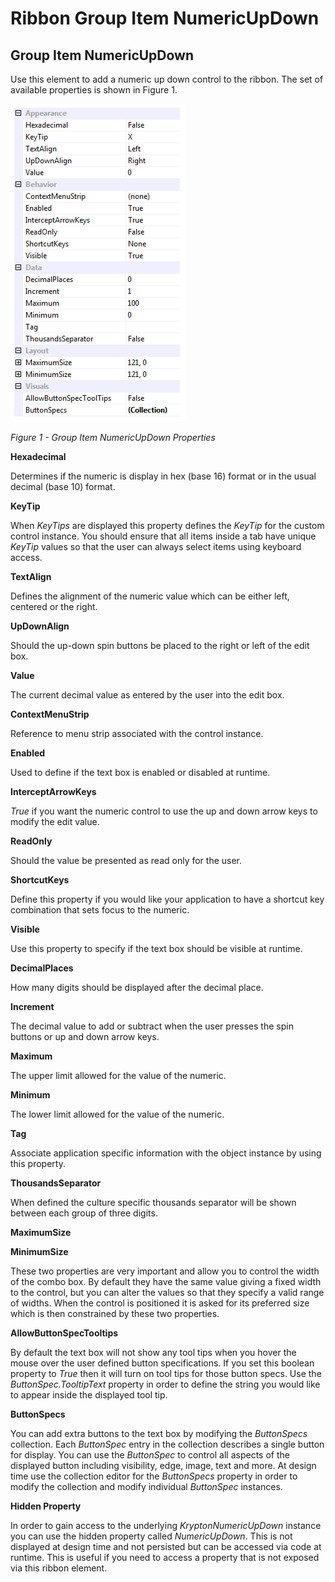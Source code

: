 # Ribbon Group Item NumericUpDown

## Group Item NumericUpDown
Use this element to add a numeric up down control to the ribbon. The set of available properties is shown in Figure 1.

![](RibbonNumericUpDownProps.png)

*Figure 1 - Group Item NumericUpDown Properties*

**Hexadecimal**

Determines if the numeric is display in hex (base 16) format or in the usual decimal (base 10) format.

**KeyTip**

When *KeyTips* are displayed this property defines the *KeyTip* for the custom control instance. You should ensure that all items inside a tab have unique *KeyTip* values so that the user can always select items using keyboard access.

**TextAlign**

Defines the alignment of the numeric value which can be either left, centered or the right.

**UpDownAlign**

Should the up-down spin buttons be placed to the right or left of the edit box.

**Value**

The current decimal value as entered by the user into the edit box.

**ContextMenuStrip**

Reference to menu strip associated with the control instance.

**Enabled**

Used to define if the text box is enabled or disabled at runtime.

**InterceptArrowKeys**

*True* if you want the numeric control to use the up and down arrow keys to modify the edit value.

**ReadOnly**

Should the value be presented as read only for the user.

**ShortcutKeys**

Define this property if you would like your application to have a shortcut key combination that sets focus to the numeric.

**Visible**

Use this property to specify if the text box should be visible at runtime. 

**DecimalPlaces**

How many digits should be displayed after the decimal place.

**Increment**

The decimal value to add or subtract when the user presses the spin buttons or up and down arrow keys.

**Maximum**

The upper limit allowed for the value of the numeric.

**Minimum**

The lower limit allowed for the value of the numeric.

**Tag**

Associate application specific information with the object instance by using this property.

**ThousandsSeparator**

When defined the culture specific thousands separator will be shown between each group of three digits.

**MaximumSize**

**MinimumSize**

These two properties are very important and allow you to control the width of the combo box. By default they have the same value giving a fixed width to the control, but you can alter the values so that they specify a valid range of widths. When the control is positioned it is asked for its preferred size which is then constrained by these two properties.

**AllowButtonSpecTooltips**

By default the text box will not show any tool tips when you hover the mouse over the user defined button specifications. If you set this boolean property to *True* then it will turn on tool tips for those button specs. Use the *ButtonSpec.TooltipText* property in order to define the string you would like to appear inside the displayed tool tip.

**ButtonSpecs**

You can add extra buttons to the text box by modifying the *ButtonSpecs* collection. Each *ButtonSpec* entry in the collection describes a single button for display. You can use the *ButtonSpec* to control all aspects of the displayed button including visibility, edge, image, text and more. At design time use the collection editor for the *ButtonSpecs* property in order to modify the collection and modify individual *ButtonSpec* instances.  

**Hidden Property**

In order to gain access to the underlying *KryptonNumericUpDown* instance you can use the hidden property called *NumericUpDown*. This is not displayed at design time and not persisted but can be accessed via code at runtime. This is useful if you need to access a property that is not exposed via this ribbon element.
